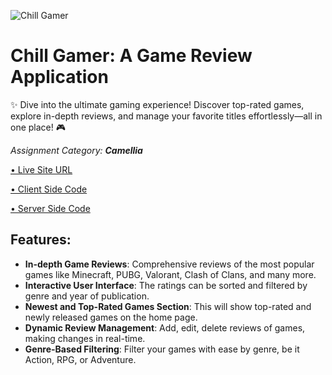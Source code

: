 ![Chill Gamer](https://i.ibb.co.com/tsfm9Z2/image.png)
# Chill Gamer: A Game Review Application
✨ Dive into the ultimate gaming experience! Discover top-rated games, explore in-depth reviews, and manage your favorite titles effortlessly—all in one place! 🎮

_Assignment Category: **Camellia**_  

[• Live Site URL](https://chillgamer-rushberry.surge.sh)  

[• Client Side Code](https://github.com/Rushberry/ProgrammingHero_ASGMT10_CLT)  

[• Server Side Code](https://github.com/Rushberry/ProgrammingHero_ASGMT10_SVR)  



## Features:
- **In-depth Game Reviews**: Comprehensive reviews of the most popular games like Minecraft, PUBG, Valorant, Clash of Clans, and many more.
- **Interactive User Interface**: The ratings can be sorted and filtered by genre and year of publication.
- **Newest and Top-Rated Games Section**: This will show top-rated and newly released games on the home page.
- **Dynamic Review Management**: Add, edit, delete reviews of games, making changes in real-time.
- **Genre-Based Filtering**: Filter your games with ease by genre, be it Action, RPG, or Adventure.
